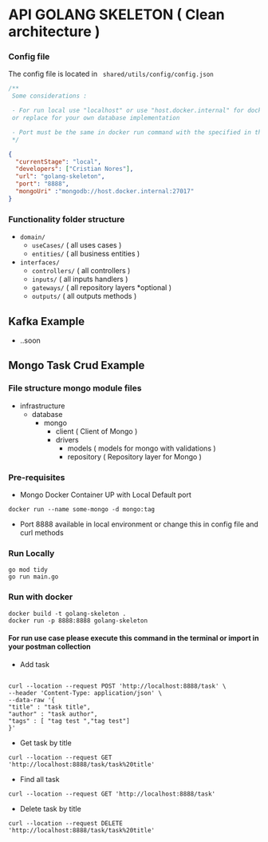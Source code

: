 # API GOLANG SKELETON ( Clean architecture )

### Config file 

The config file is located in ``` shared/utils/config/config.json```

```javascript
/**
 Some considerations :

 - For run local use "localhost" or use "host.docker.internal" for docker run in mongoUri
 or replace for your own database implementation

 - Port must be the same in docker run command with the specified in this config file
 */
````

````json
{
  "currentStage": "local",
  "developers": ["Cristian Nores"],
  "url": "golang-skeleton",
  "port": "8888",
  "mongoUri" :"mongodb://host.docker.internal:27017"
}
````



### Functionality folder structure

- ```domain/```
  - ```useCases/```  ( all uses cases )
  - ```entities/``` ( all business entities )
- ```interfaces/```
  - ```controllers/``` ( all controllers )
  - ```inputs/``` ( all inputs handlers )
  - ```gateways/```  ( all repository layers *optional )
  - ```outputs/``` ( all outputs methods )

## Kafka Example
- ..soon
## Mongo Task Crud Example 
### File structure mongo module files

- infrastructure 
  - database 
    - mongo 
      - client   ( Client of Mongo )
      - drivers
        - models     ( models for mongo with validations )
        - repository ( Repository layer for Mongo )

### Pre-requisites

- Mongo Docker Container UP with Local Default port

```shell
docker run --name some-mongo -d mongo:tag
```

- Port 8888 available in local environment or change this in config file and curl methods

### Run Locally

```shell
go mod tidy
go run main.go
```

### Run with docker

```shell
docker build -t golang-skeleton . 
docker run -p 8888:8888 golang-skeleton 
```

#### For run use case please execute this command  in the terminal or import in your postman collection

- Add task
``` shell
 
curl --location --request POST 'http://localhost:8888/task' \
--header 'Content-Type: application/json' \
--data-raw '{
"title" : "task title",
"author" : "task author",
"tags" : [ "tag test ","tag test"]
}' 
```
- Get task by title

```shell
curl --location --request GET 'http://localhost:8888/task/task%20title'
```
- Find all task

```shell
curl --location --request GET 'http://localhost:8888/task'
```

- Delete task by title
```shell
curl --location --request DELETE 'http://localhost:8888/task/task%20title'
```